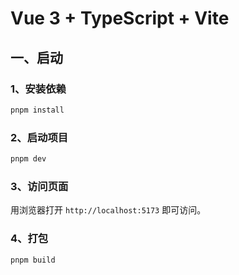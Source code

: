 # Vue 3 + TypeScript + Vite

## 一、启动

### 1、安装依赖
```bash
pnpm install
```

### 2、启动项目
```bash
pnpm dev
```

### 3、访问页面
用浏览器打开 `http://localhost:5173` 即可访问。

### 4、打包
```bash
pnpm build
```